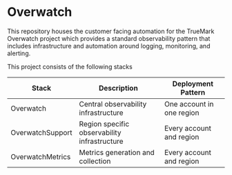 # Overwatch

This repository houses the customer facing automation for the TrueMark Overwatch project which provides
a standard observability pattern that includes infrastructure and automation around logging, monitoring,
and alerting.

This project consists of the following stacks

| Stack            | Description                                    | Deployment Pattern        |
|------------------|------------------------------------------------|---------------------------|
| Overwatch        | Central observability infrastructure           | One account in one region |
| OverwatchSupport | Region specific observability infrastructure   | Every account and region  |
| OverwatchMetrics | Metrics generation and collection              | Every account and region  |

